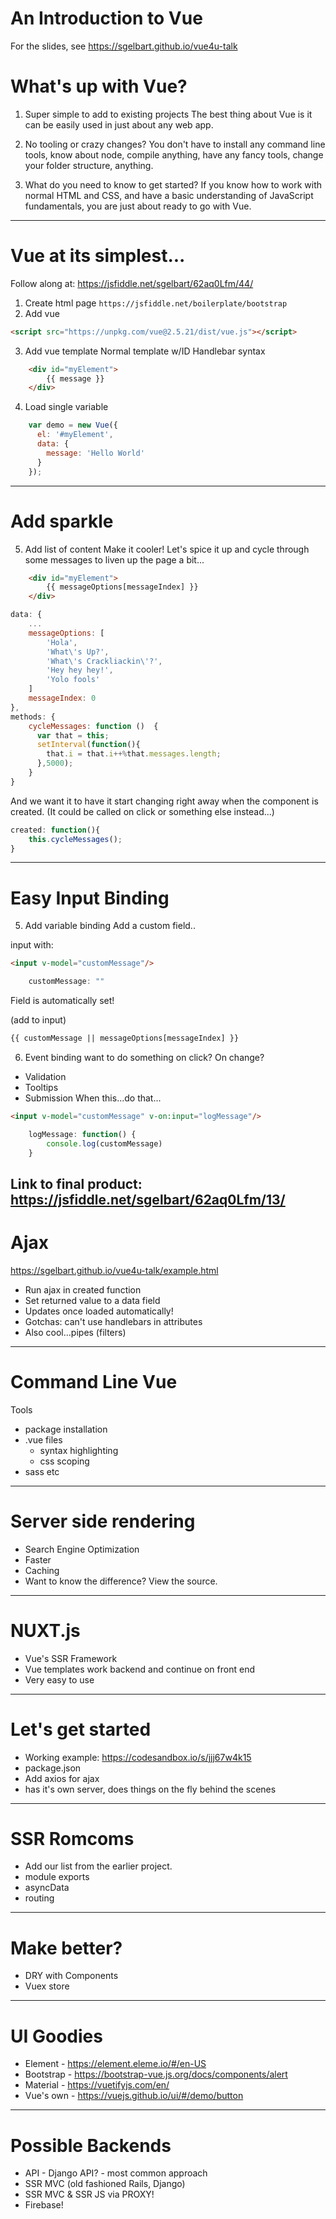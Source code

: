 # An Introduction to Vue

For the slides, see https://sgelbart.github.io/vue4u-talk

# What's up with Vue?

1. Super simple to add to existing projects
The best thing about Vue is it can be easily used in just about any web app.

2. No tooling or crazy changes?
You don't have to install any command line tools, know about node, compile anything, have any fancy tools, change your folder structure, anything.

3. What do you need to know to get started?
If you know how to work with normal HTML and CSS, and have a basic understanding of JavaScript fundamentals, you are just about ready to go with Vue.
---
# Vue at its simplest...
Follow along at: https://jsfiddle.net/sgelbart/62aq0Lfm/44/

1. Create html page
`https://jsfiddle.net/boilerplate/bootstrap`
2. Add vue
```html
<script src="https://unpkg.com/vue@2.5.21/dist/vue.js"></script>
```
3. Add vue template
Normal template w/ID
Handlebar syntax
```html
	<div id="myElement">
		{{ message }}
	</div>
```
4. Load single variable
```javascript
	var demo = new Vue({
	  el: '#myElement',
	  data: {
		message: 'Hello World'
	  }
	});
```
---
# Add sparkle

5. Add list of content
Make it cooler! Let's spice it up and cycle through some messages to liven up the page a bit...
```html
	<div id="myElement">
		{{ messageOptions[messageIndex] }}
	</div>
```
```javascript
data: {
	...
	messageOptions: [
		'Hola',
		'What\'s Up?',
		'What\'s Crackliackin\'?',
		'Hey hey hey!',
		'Yolo fools'
	]
	messageIndex: 0
},
methods: {
	cycleMessages: function () 	{
      var that = this;
      setInterval(function(){
      	that.i = that.i++%that.messages.length;
      },5000);
	}
}
```
And we want it to have it start changing right away when the component is created. (It could be called on click or something else instead...)

```javascript
created: function(){
	this.cycleMessages();
}
```
---
# Easy Input Binding

5. Add variable binding
Add a custom field..

input with:

```html
<input v-model="customMessage"/>
```

```js
	customMessage: ""
```
Field is automatically set!

(add to input)
```html
{{ customMessage || messageOptions[messageIndex] }}
```

6. Event binding
want to do something on click? On change?
- Validation
- Tooltips
- Submission
When this...do that...
```html
<input v-model="customMessage" v-on:input="logMessage"/>
```

```js
	logMessage: function() {
		console.log(customMessage)
	}
```

Link to final product:
https://jsfiddle.net/sgelbart/62aq0Lfm/13/
---
# Ajax
https://sgelbart.github.io/vue4u-talk/example.html
- Run ajax in created function
- Set returned value to a data field
- Updates once loaded automatically!
- Gotchas: can't use handlebars in attributes
- Also cool...pipes (filters)
---
# Command Line Vue
Tools
- package installation
- .vue files
  - syntax highlighting
  - css scoping
- sass etc
---
# Server side rendering
- Search Engine Optimization
- Faster
- Caching
- Want to know the difference? View the source.
---
# NUXT.js
- Vue's SSR Framework
- Vue templates work backend and continue on front end
- Very easy to use
---
# Let's get started
- Working example: https://codesandbox.io/s/jjj67w4k15
- package.json
- Add axios for ajax
- has it's own server, does things on the fly behind the scenes
---
# SSR Romcoms
- Add our list from the earlier project.
- module exports
- asyncData
- routing
---
# Make better?
- DRY with Components
- Vuex store
---
# UI Goodies
- Element - https://element.eleme.io/#/en-US
- Bootstrap - https://bootstrap-vue.js.org/docs/components/alert
- Material - https://vuetifyjs.com/en/
- Vue's own - https://vuejs.github.io/ui/#/demo/button
---
# Possible Backends
- API - Django API? - most common approach
- SSR MVC (old fashioned Rails, Django)
- SSR MVC & SSR JS via PROXY!
- Firebase!